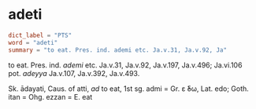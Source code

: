 # adeti

``` toml
dict_label = "PTS"
word = "adeti"
summary = "to eat. Pres. ind. ademi etc. Ja.v.31, Ja.v.92, Ja"
```

to eat. Pres. ind. *ademi* etc. Ja.v.31, Ja.v.92, Ja.v.197, Ja.v.496; Ja.vi.106 pot. *adeyya* Ja.v.107, Ja.v.392, Ja.v.493.

Sk. ādayati, Caus. of atti, *ad* to eat, 1st sg. admi = Gr. ε ̓́δω, Lat. edo; Goth. itan = Ohg. ezzan = E. eat

